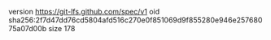 version https://git-lfs.github.com/spec/v1
oid sha256:2f7d47dd76cd5804afd516c270e0f851069d9f855280e946e25768075a07d00b
size 178
